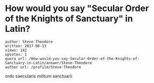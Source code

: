 # How would you say "Secular Order of the Knights of Sanctuary" in Latin?

	author: Steve Theodore
	written: 2017-06-13
	views: 142
	upvotes: 1
	quora url: /How-would-you-say-Secular-Order-of-the-Knights-of-Sanctuary-in-Latin/answer/Steve-Theodore
	author url: /profile/Steve-Theodore


ordo saecularis militum sanctuarii

